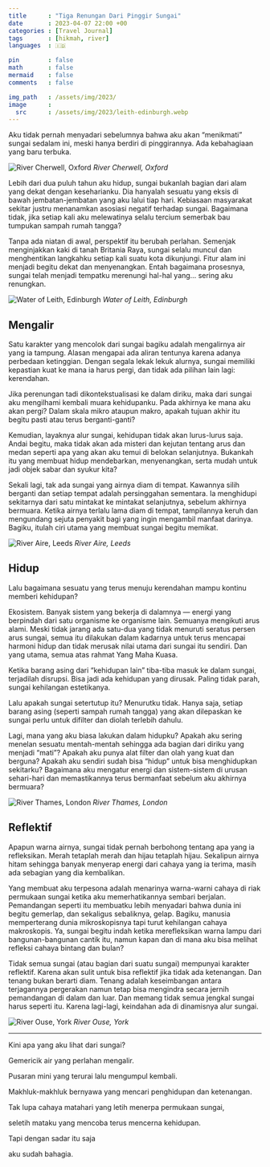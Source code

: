 ```yaml
---
title      : "Tiga Renungan Dari Pinggir Sungai"
date       : 2023-04-07 22:00 +00
categories : [Travel Journal]
tags       : [hikmah, river]
languages  : 🇮🇩

pin        : false
math       : false
mermaid    : false
comments   : false

img_path   : /assets/img/2023/
image      :
  src      : /assets/img/2023/leith-edinburgh.webp
---
```


Aku tidak pernah menyadari sebelumnya bahwa aku akan “menikmati” sungai sedalam ini, meski hanya berdiri di pinggirannya. Ada kebahagiaan yang baru terbuka.

![River Cherwell, Oxford](cherwell-oxford.webp)
_River Cherwell, Oxford_

Lebih dari dua puluh tahun aku hidup, sungai bukanlah bagian dari alam yang dekat dengan keseharianku. Dia hanyalah sesuatu yang eksis di bawah jembatan-jembatan yang aku lalui tiap hari. Kebiasaan masyarakat sekitar justru menanamkan asosiasi negatif terhadap sungai. Bagaimana tidak, jika setiap kali aku melewatinya selalu tercium semerbak bau tumpukan sampah rumah tangga?

Tanpa ada niatan di awal, perspektif itu berubah perlahan. Semenjak menginjakkan kaki di tanah Britania Raya, sungai selalu muncul dan menghentikan langkahku setiap kali suatu kota dikunjungi. Fitur alam ini menjadi begitu dekat dan menyenangkan. Entah bagaimana prosesnya, sungai telah menjadi tempatku merenungi hal-hal yang… sering aku renungkan.

![Water of Leith, Edinburgh](leith-edinburgh.webp)
_Water of Leith, Edinburgh_

## Mengalir

Satu karakter yang mencolok dari sungai bagiku adalah mengalirnya air yang ia tampung. Alasan mengapai ada aliran tentunya karena adanya perbedaan ketinggian. Dengan segala lekak lekuk alurnya, sungai memiliki kepastian kuat ke mana ia harus pergi, dan tidak ada pilihan lain lagi: kerendahan.

Jika perenungan tadi dikontekstualisasi ke dalam diriku, maka dari sungai aku mengilhami kembali muara kehidupanku. Pada akhirnya ke mana aku akan pergi? Dalam skala mikro ataupun makro, apakah tujuan akhir itu begitu pasti atau terus berganti-ganti?

Kemudian, layaknya alur sungai, kehidupan tidak akan lurus-lurus saja. Andai begitu, maka tidak akan ada misteri dan kejutan tentang arus dan medan seperti apa yang akan aku temui di belokan selanjutnya. Bukankah itu yang membuat hidup mendebarkan, menyenangkan, serta mudah untuk jadi objek sabar dan syukur kita?

Sekali lagi, tak ada sungai yang airnya diam di tempat. Kawannya silih berganti dan setiap tempat adalah persinggahan sementara. Ia menghidupi sekitarnya dari satu mintakat ke mintakat selanjutnya, sebelum akhirnya bermuara. Ketika airnya terlalu lama diam di tempat, tampilannya keruh dan mengundang sejuta penyakit bagi yang ingin mengambil manfaat darinya. Bagiku, itulah ciri utama yang membuat sungai begitu memikat.

![River Aire, Leeds](aire-leeds.webp)
_River Aire, Leeds_

## Hidup
Lalu bagaimana sesuatu yang terus menuju kerendahan mampu kontinu memberi kehidupan?

Ekosistem. Banyak sistem yang bekerja di dalamnya — energi yang berpindah dari satu organisme ke organisme lain. Semuanya mengikuti arus alami. Meski tidak jarang ada satu-dua yang tidak menuruti seratus persen arus sungai, semua itu dilakukan dalam kadarnya untuk terus mencapai harmoni hidup dan tidak merusak nilai utama dari sungai itu sendiri. Dan yang utama, semua atas rahmat Yang Maha Kuasa.

Ketika barang asing dari “kehidupan lain” tiba-tiba masuk ke dalam sungai, terjadilah disrupsi. Bisa jadi ada kehidupan yang dirusak. Paling tidak parah, sungai kehilangan estetikanya.

Lalu apakah sungai setertutup itu? Menurutku tidak. Hanya saja, setiap barang asing (seperti sampah rumah tangga) yang akan dilepaskan ke sungai perlu untuk difilter dan diolah terlebih dahulu.

Lagi, mana yang aku biasa lakukan dalam hidupku? Apakah aku sering menelan sesuatu mentah-mentah sehingga ada bagian dari diriku yang menjadi “mati”? Apakah aku punya alat filter dan olah yang kuat dan berguna? Apakah aku sendiri sudah bisa “hidup” untuk bisa menghidupkan sekitarku? Bagaimana aku mengatur energi dan sistem-sistem di urusan sehari-hari dan memastikannya terus bermanfaat sebelum aku akhirnya bermuara?


![River Thames, London](thames-london.jpg)
_River Thames, London_

## Reflektif

Apapun warna airnya, sungai tidak pernah berbohong tentang apa yang ia refleksikan. Merah tetaplah merah dan hijau tetaplah hijau. Sekalipun airnya hitam sehingga banyak menyerap energi dari cahaya yang ia terima, masih ada sebagian yang dia kembalikan.

Yang membuat aku terpesona adalah menarinya warna-warni cahaya di riak permukaan sungai ketika aku memerhatikannya sembari berjalan. Pemandangan seperti itu membuatku lebih menyadari bahwa dunia ini begitu gemerlap, dan sekaligus sebaliknya, gelap. Bagiku, manusia memperterang dunia mikroskopisnya tapi turut kehilangan cahaya makroskopis. Ya, sungai begitu indah ketika merefleksikan warna lampu dari bangunan-bangunan cantik itu, namun kapan dan di mana aku bisa melihat refleksi cahaya bintang dan bulan?

Tidak semua sungai (atau bagian dari suatu sungai) mempunyai karakter reflektif. Karena akan sulit untuk bisa reflektif jika tidak ada ketenangan. Dan tenang bukan berarti diam. Tenang adalah keseimbangan antara terjagannya pergerakan namun tetap bisa mengindra secara jernih pemandangan di dalam dan luar. Dan memang tidak semua jengkal sungai harus seperti itu. Karena lagi-lagi, keindahan ada di dinamisnya alur sungai.

![River Ouse, York](ouse-york.webp)
_River Ouse, York_

***

Kini apa yang aku lihat dari sungai?

Gemericik air yang perlahan mengalir.

Pusaran mini yang terurai lalu mengumpul kembali.

Makhluk-makhluk bernyawa yang mencari penghidupan dan ketenangan.

Tak lupa cahaya matahari yang letih menerpa permukaan sungai,

seletih mataku yang mencoba terus mencerna kehidupan.

Tapi dengan sadar itu saja

aku sudah bahagia.